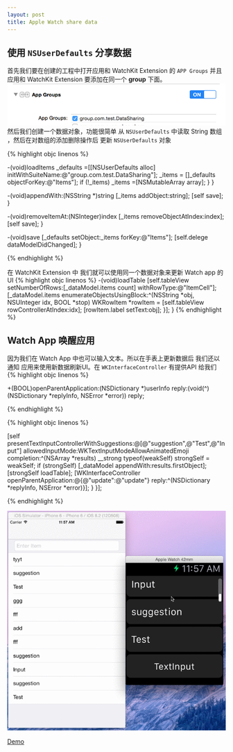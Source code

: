 ```yaml
---
layout: post
title: Apple Watch share data
---
```


## 使用 `NSUserDefaults` 分享数据
首先我们要在创建的工程中打开应用和 WatchKit Extension 的 `APP Groups` 并且应用和 WatchKit Extension 要添加在同一个 **group** 下面。
![](/image/2015/03/17/1.png)
然后我们创建一个数据对象，功能很简单 从 `NSUserDefaults` 中读取 String 数组 ，然后在对数组的添加删除操作后 更新 `NSUserDefaults` 对象

{% highlight objc linenos %}

-(void)loadItems 
	_defaults =[[NSUserDefaults alloc] initWithSuiteName:@"group.com.test.DataSharing"];
	_items = []_defaults objectForKey:@"Items"];
	if (!_items) 
		_items =[NSMutableArray array];
	}
}

-(void)appendWith:(NSString *)string
	[_items addObject:string];
	[self save];
}

-(void)removeItemAt:(NSInteger)index
	[_items removeObjectAtIndex:index];
	[self save];
}

-(void)save 
	[_defaults setObject:_items forKey:@"Items"];
	[self.delege dataModelDidChanged];
}

{% endhighlight %}

在 WatchKit Extension 中 我们就可以使用同一个数据对象来更新 Watch app 的UI
{% highlight objc linenos %}
-(void)loadTable 
	[self.tableView setNumberOfRows:[_dataModel.items count] withRowType:@"ItemCell"];
	[_dataModel.items enumerateObjectsUsingBlock:^(NSString *obj, NSUInteger idx, BOOL *stop)
		WKRowItem *rowItem = [self.tableView rowControllerAtIndex:idx];
		[rowItem.label setText:obj];
	}];
}
{% endhighlight %}

 
## Watch App 唤醒应用
因为我们在 Watch App 中也可以输入文本。所以在手表上更新数据后 我们还以通知 应用来使用新数据刷新UI。在 `WKInterfaceController` 有提供API 给我们
{% highlight objc linenos %}
 
+(BOOL)openParentApplication:(NSDictionary *)userInfo 
					   reply:(void(^)(NSDictionary *replyInfo, NSError *error)) reply;

{% endhighlight %}


{% highlight objc linenos %}

[self presentTextInputControllerWithSuggestions:@[@"suggestion",@"Test",@"Input"]
							    allowedInputMode:WKTextInputModeAllowAnimatedEmoji
									  completion:^(NSArray *results) 
								 __strong typeof(weakSelf) strongSelf = weakSelf;
								 if (strongSelf) 
									 [_dataModel appendWith:results.firstObject];
									 [strongSelf loadTable];
									 [WKInterfaceController openParentApplication:@{@"update":@"update"} 
									 			                            reply:^(NSDictionary *replyInfo, NSError *error)}];
 								}
}];

{% endhighlight %}

![](/image/2015/03/17/2.gif)

[Demo](https://github.com/sipdar/Watch-App-Share-data)
   